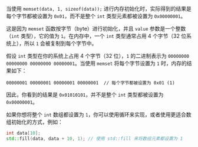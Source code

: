 当使用 `memset(data, 1, sizeof(data));` 进行内存初始化时，实际得到的结果是每个字节都被设置为 `0x01`，而不是整个 `int` 类型元素都被设置为 `0x00000001`。

这是因为 `memset` 函数按字节（byte）进行初始化，并且 `value` 参数是一个整数（`int` 类型），它的值为 `1`。在内存中，一个 `int` 类型通常占用 4 个字节（32 位系统上），所以 `1` 会被复制到每个字节中。

假设 `int` 类型在你的系统上占用 4 个字节（32 位），`1` 的二进制表示为 `00000000 00000000 00000000 00000001`。当使用 `memset` 将每个字节设置为 `1` 时，内存的结果如下：

```
00000001 00000001 00000001 00000001  // 每个字节都被设置为 0x01 (1)
```

因此，你看到的结果是 `0x01010101`，并不是整个 `int` 类型都被设置为 `0x00000001`。

如果你想将整个 `int` 数组都设置为 `1`，你可以使用循环来实现，或者使用更适合数组初始化的方式，例如：

```cpp
int data[10];
std::fill(data, data + 10, 1); // 使用 std::fill 来将数组元素都设置为 1
```